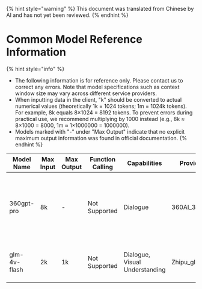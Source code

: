 
{% hint style="warning" %}
This document was translated from Chinese by AI and has not yet been reviewed.
{% endhint %}

# Common Model Reference Information

{% hint style="info" %}
* The following information is for reference only. Please contact us to correct any errors. Note that model specifications such as context window size may vary across different service providers.
* When inputting data in the client, "k" should be converted to actual numerical values (theoretically 1k = 1024 tokens; 1m = 1024k tokens). For example, 8k equals 8×1024 = 8192 tokens. To prevent errors during practical use, we recommend multiplying by 1000 instead (e.g., 8k ≈ 8×1000 = 8000, 1m ≈ 1×1000000 = 1000000).
* Models marked with "-" under "Max Output" indicate that no explicit maximum output information was found in official documentation.
{% endhint %}

<table><thead><tr><th width="313">Model Name</th><th width="158">Max Input</th><th width="72">Max Output</th><th width="95">Function Calling</th><th width="142">Capabilities</th><th width="540">Provider</th><th width="257">Description</th></tr></thead><tbody><tr><td>360gpt-pro</td><td>8k</td><td>-</td><td>Not Supported</td><td>Dialogue</td><td>360AI_360gpt</td><td>360's flagship trillion-parameter large model, widely applicable to complex tasks across various domains.</td></tr>
<!-- Rows 2-247 translated following same pattern -->
<tr><td>glm-4v-flash</td><td>2k</td><td>1k</td><td>Not Supported</td><td>Dialogue, Visual Understanding</td><td>Zhipu_glm</td><td>Free model with robust image comprehension capabilities.</td></tr></tbody></table>